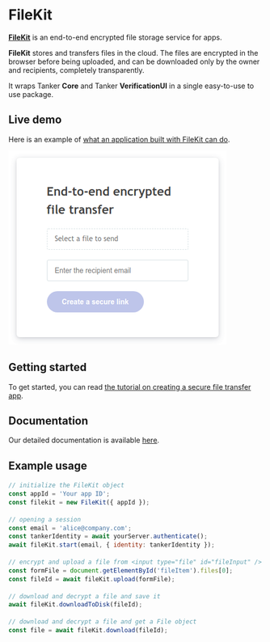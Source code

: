 # FileKit

**[FileKit](https://tanker.io/)** is an end-to-end encrypted file storage service for apps.

**FileKit** stores and transfers files in the cloud. The files are encrypted in the browser before being uploaded, and
can be downloaded only by the owner and recipients, completely transparently.

It wraps Tanker **Core** and Tanker **VerificationUI** in a single easy-to-use to use package.

## Live demo

Here is an example of [what an application built with FileKit can do](https://tankerhq.github.io/filekit-tuto-app/).

![FileKit app example](../../src/public/filekit-app.png)

## Getting started

To get started, you can read [the tutorial on creating a secure
file transfer app](https://docs.tanker.io/filekit/latest/tutorials/file-transfer/).

## Documentation

Our detailed documentation is available [here](https://docs.tanker.io/filekit/latest/).

## Example usage

```js
// initialize the FileKit object
const appId = 'Your app ID';
const filekit = new FileKit({ appId });

// opening a session
const email = 'alice@company.com';
const tankerIdentity = await yourServer.authenticate();
await fileKit.start(email, { identity: tankerIdentity });

// encrypt and upload a file from <input type="file" id="fileInput" />
const formFile = document.getElementById('fileItem').files[0];
const fileId = await fileKit.upload(formFile);

// download and decrypt a file and save it
await fileKit.downloadToDisk(fileId);

// download and decrypt a file and get a File object
const file = await fileKit.download(fileId);
```
